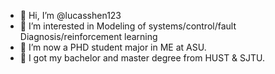 - 👋 Hi, I’m @lucasshen123
- 👀 I’m interested in Modeling of systems/control/fault Diagnosis/reinforcement learning
- 🌱 I’m now a PHD student major in ME at ASU.
- 🌱 I got my bachelor and master degree from HUST & SJTU.


<!---
lucasshen123/lucasshen123 is a ✨ special ✨ repository because its `README.md` (this file) appears on your GitHub profile.
You can click the Preview link to take a look at your changes.
--->

